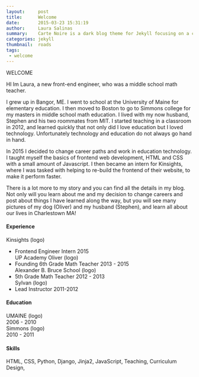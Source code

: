 ```yaml
---
layout:     post
title:      Welcome
date:       2015-03-23 15:31:19
author:     Laura Salinas
summary:    Carte Noire is a dark blog theme for Jekyll focusing on a clear reading experience.
categories: jekyll
thumbnail:  roads
tags:
 - welcome
---
```


WELCOME 

HI Im Laura, a new front-end engineer, who was a middle school math teacher.  

I grew up in Bangor, ME.  I went to school at the University of Maine for elementary education.  I then moved to Boston to go to Simmons college for my masters in middle school math education.  I lived with my now husband, Stephen and his two roommates from MIT.  I started teaching in a classroom in 2012, and learned quickly that not only did I love education but I loved technology.  Unfortunately technology and education do not always go hand in hand.  

In 2015 I decided to change career paths and work in education technology.  I taught myself the basics of frontend web development, HTML and CSS with a small amount of Javascript.  I then became an intern for Kinsights, where I was tasked with helping to re-build the frontend of their website, to make it perform faster.  

There is a lot more to my story and you can find all the details in my blog.   Not only will you learn about me and my decision to change careers and post about things I have learned along the way, but you will see many pictures of my dog (Oliver) and my husband (Stephen), and learn all about our lives in Charlestown MA!  

#### Experience    
Kinsights (logo)    
- Frontend Engineer Intern 2015    
UP Academy Oliver (logo)    
- Founding 6th Grade Math Teacher 2013 - 2015    
Alexander B. Bruce School (logo)   
- 5th Grade Math Teacher 2012 - 2013    
Sylvan (logo)    
- Lead Instructor 2011-2012     
      
#### Education     
UMAINE (logo)    
2006 - 2010    
Simmons (logo)    
2010 - 2011    

#### Skills    
HTML, CSS, Python, Django, Jinja2, JavaScript, Teaching, Curriculum Design,  

